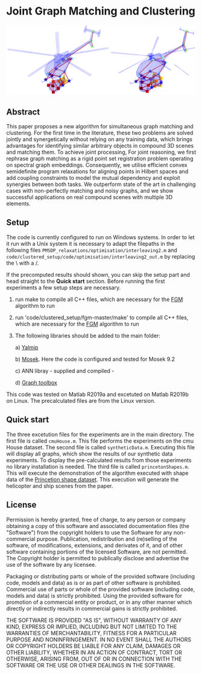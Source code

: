 # Joint Graph Matching and Clustering

![Teaser Image Graphic](https://github.com/mk2510/jointGraphMatchingAndClustering/blob/main/PaperTeaserImageNew.png)

## Abstract

This paper proposes a new algorithm for simultaneous graph matching and clustering. 
For the first time in the literature, these two problems are solved jointly and synergetically without relying on any training data, which brings advantages for identifying similar arbitrary objects in compound 3D scenes and matching them. 
To achieve joint processing, 
For joint reasoning, we first rephrase graph matching as a rigid point set registration problem operating on spectral graph embeddings. 
Consequently, we utilise efficient convex semidefinite program relaxations for aligning points in Hilbert spaces and add coupling constraints to model the mutual dependency and exploit synergies between both tasks. 
We outperform state of the art in challenging cases with non-perfectly matching and noisy graphs, and we show successful applications on real compound scenes with multiple 3D elements. 

## Setup

The code is currently configured to run on Windows systems.
In order to let it run with a Unix system it is necessary to adapt the filepaths in the following files `PMSDP_relaxations/optimisation/interleaving2.m` and `code/clustered_setup/code/optimisation/interleaving2_out.m`
by replacing the \ with a /.

If the precomputed results should shown, you can skip the setup part and head 
straight to the **Quick start** section.
Before running the first experiments a few setup steps are necessary.

1) run make to compile all C++ files, which are necessary for the [FGM](https://github.com/zhfe99/fgm) algorithm to run

2) run 'code/clustered_setup/fgm-master/make' to compile all C++ files, which are necessary for the [FGM](https://github.com/zhfe99/fgm) algorithm to run

2) The following libraries should be added to the main folder:
    
    a) [Yalmip](https://yalmip.github.io)
    
    b) [Mosek](https://www.mosek.com). Here the code is configured and tested for Mosek 9.2

    c) ANN libray - supplied and compiled -

    d) [Graph toolbox](https://de.mathworks.com/matlabcentral/fileexchange/5355-toolbox-graph)

This code was tested on Matlab R2019a and excetuted on  Matlab R2019b on Linux. 
The precalculated files are from the Linux version.

## Quick start

The three excetution files for the experiments are in the main directory. The first file is called `cmuHouse.m`. This file performs the experiments on the cmu House dataset.
The second file is called `syntheticData.m`. Executing this file will display all graphs, which show the results of our synthetic data experiments. To display the pre-calculated results from those experiments no library installation is needed.
The third file is called `princetonShapes.m`. This will execute the demonstration of the algorithm executed with shape data of the [Princetion shape dataset](https://shape.cs.princeton.edu/benchmark/).
This execution will generate the helicopter and ship scenes from the paper.

## License

Permission is hereby granted, free of charge, to any person or company obtaining a copy of this software and associated documentation files (the "Software") from the copyright holders to use the Software for any non-commercial purpose. Publication, redistribution and (re)selling of the software, of modifications, extensions, and derivates of it, and of other software containing portions of the licensed Software, are not permitted. The Copyright holder is permitted to publically disclose and advertise the use of the software by any licensee.

Packaging or distributing parts or whole of the provided software (including code, models and data) as is or as part of other software is prohibited. Commercial use of parts or whole of the provided software (including code, models and data) is strictly prohibited. Using the provided software for promotion of a commercial entity or product, or in any other manner which directly or indirectly results in commercial gains is strictly prohibited.

THE SOFTWARE IS PROVIDED "AS IS", WITHOUT WARRANTY OF ANY KIND, EXPRESS OR IMPLIED, INCLUDING BUT NOT LIMITED TO THE WARRANTIES OF MERCHANTABILITY, FITNESS FOR A PARTICULAR PURPOSE AND NONINFRINGEMENT. IN NO EVENT SHALL THE AUTHORS OR COPYRIGHT HOLDERS BE LIABLE FOR ANY CLAIM, DAMAGES OR OTHER LIABILITY, WHETHER IN AN ACTION OF CONTRACT, TORT OR OTHERWISE, ARISING FROM, OUT OF OR IN CONNECTION WITH THE SOFTWARE OR THE USE OR OTHER DEALINGS IN THE SOFTWARE.
